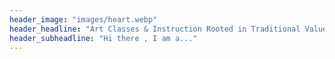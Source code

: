 ```yaml
---
header_image: "images/heart.webp"
header_headline: "Art Classes & Instruction Rooted in Traditional Values"
header_subheadline: "Hi there , I am a..."
---
```

